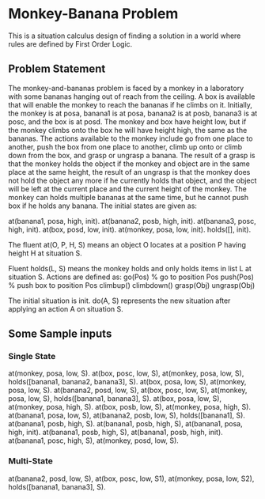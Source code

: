 # Monkey-Banana Problem

This is a situation calculus design of finding a solution in a world where rules are defined by First Order Logic.

## Problem Statement

The monkey-and-bananas problem is faced by a monkey in a laboratory with some bananas hanging out of reach from the ceiling. A box is available that will enable the monkey to reach the bananas if he climbs on it. Initially, the monkey is at posa, banana1 is at posa, banana2 is at posb, banana3 is at posc, and the box is at posd. The monkey and box have height low, but if the monkey climbs
onto the box he will have height high, the same as the bananas. The actions available to the monkey include go from one place to another, push the box from one place to another, climb up onto or climb down from the box, and grasp or ungrasp a banana. The result of a grasp is that the monkey holds the object if the monkey and object are in the same place at the same height, the result of an ungrasp is that the monkey does not hold the object any more if he currently holds that object, and the object will be left at the current place and the current height of the monkey. The monkey can holds multiple bananas at the same time, but he cannot push box if he holds any banana. The initial states are given as:

at(banana1, posa, high, init).
at(banana2, posb, high, init).
at(banana3, posc, high, init).
at(box, posd, low, init).
at(monkey, posa, low, init).
holds([], init).

The fluent at(O, P, H, S) means an object O locates at a position P having height H at situation S.

Fluent holds(L, S) means the monkey holds and only holds items in list L at situation S. Actions are defined as:
go(Pos) % go to position Pos
push(Pos) % push box to position Pos
climbup()
climbdown()
grasp(Obj)
ungrasp(Obj)

The initial situation is init. do(A, S) represents the new situation after applying an action A on situation S.

## Some Sample inputs
### Single State
at(monkey, posa, low, S).
at(box, posc, low, S), at(monkey, posa, low, S), holds([banana1, banana2, banana3], S).
at(box, posa, low, S), at(monkey, posa, low, S).
at(banana2, posd, low, S), at(box, posc, low, S), at(monkey, posa, low, S), holds([banana1, banana3], S).
at(box, posa, low, S), at(monkey, posa, high, S).
at(box, posb, low, S), at(monkey, posa, high, S).
at(banana1, posa, low, S), at(banana2, posb, low, S), holds([banana1], S).
at(banana1, posb, high, S).
at(banana1, posb, high, S), at(banana1, posa, high, init).
at(banana1, posb, high, S), at(banana1, posb, high, init).
at(banana1, posc, high, S), at(monkey, posd, low, S).

### Multi-State
at(banana2, posd, low, S), at(box, posc, low, S1), at(monkey, posa, low, S2), holds([banana1, banana3], S).
